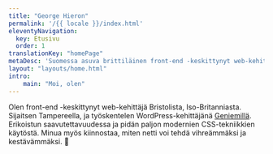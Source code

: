 ```yaml
---
title: "George Hieron"
permalink: '/{{ locale }}/index.html'
eleventyNavigation:
  key: Etusivu
  order: 1
translationKey: "homePage"
metaDesc: 'Suomessa asuva brittiläinen front-end -keskittynyt web-kehittäjä'
layout: "layouts/home.html"
intro:
    main: "Moi, olen"
---
```


Olen front-end -keskittynyt web-kehittäjä Bristolista, Iso-Britanniasta. Sijaitsen Tampereella, ja työskentelen WordPress-kehittäjänä <a href="https://www.geniem.fi/" data-hover-img="/images/geniem-genie.png">Geniemillä</a>. Erikoistun saavutettavuudessa ja pidän paljon modernien CSS-tekniikkien käytöstä. Minua myös kiinnostaa, miten netti voi tehdä vihreämmäksi ja kestävämmäksi. 🌲
